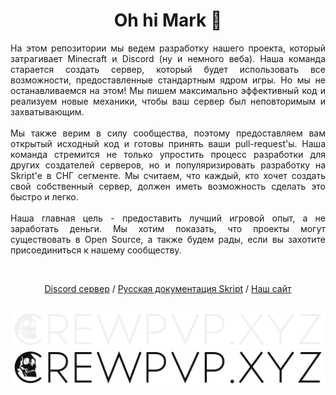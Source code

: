 <h1 align="center"> Oh hi Mark 👋 </h1>
<p align="justify"> На этом репозитории мы ведем разработку нашего проекта, который затрагивает Minecraft и Discord (ну и немного веба). Наша команда старается создать сервер, который будет использовать все возможности, предоставленные стандартным ядром игры. Но мы не останавливаемся на этом! Мы пишем максимально эффективный код и реализуем новые механики, чтобы ваш сервер был неповторимым и захватывающим.</br></br>
Мы также верим в силу сообщества, поэтому предоставляем вам открытый исходный код и готовы принять ваши pull-request'ы. Наша команда стремится не только упростить процесс разработки для других создателей серверов, но и популяризировать разработку на Skript'е в СНГ сегменте. Мы считаем, что каждый, кто хочет создать свой собственный сервер, должен иметь возможность сделать это быстро и легко.</br></br>
Наша главная цель - предоставить лучший игровой опыт, а не заработать деньги. Мы хотим показать, что проекты могут существовать в Open Source, а также будем рады, если вы захотите присоединиться к нашему сообществу. </p>
</br>
<p align="center"> <a href="https://crewpvp.xyz/discord">Discord сервер</a> / <a href="https://skdocs.crewpvp.xyz">Русская документация Skript</a> / <a href="https://crewpvp.xyz">Наш сайт</a> </p>

##
  
![crew](https://github.com/crewpvp/.github/blob/main/logo.png#gh-dark-mode-only)
![crew](https://github.com/crewpvp/.github/blob/main/logo1.png#gh-light-mode-only)
